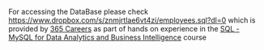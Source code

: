 For accessing the DataBase please check https://www.dropbox.com/s/znmjrtlae6vt4zi/employees.sql?dl=0 which is provided by [365 Careers](https://www.udemy.com/user/365careers/) as part of hands on experience in the [SQL - MySQL for Data Analytics and Business Intelligence](https://www.udemy.com/course/sql-mysql-for-data-analytics-and-business-intelligence/?couponCode=ST8MT40924#overview) course
